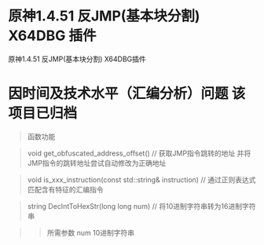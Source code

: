 # 原神1.4.51 反JMP(基本块分割) X64DBG 插件

原神1.4.51 反JMP(基本块分割) X64DBG插件

# 因时间及技术水平（汇编分析）问题 该项目已归档

> 函数功能

> void get_obfuscated_address_offset() // 获取JMP指令跳转的地址 并将JMP指令的跳转地址尝试自动修改为正确地址

> void is_xxx_instruction(const std::string& instruction) // 通过正则表达式匹配含有特征的汇编指令

> string DecIntToHexStr(long long num) // 将10进制字符串转为16进制字符串

>> 所需参数 num 10进制字符串
